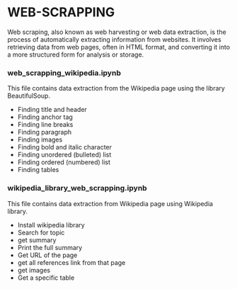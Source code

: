 # WEB-SCRAPPING
Web scraping, also known as web harvesting or web data extraction, is the process of automatically extracting information from websites. It involves retrieving data from web pages, often in HTML format, and converting it into a more structured form for analysis or storage. 
### web_scrapping_wikipedia.ipynb
This file contains data extraction from the Wikipedia page using the library BeautifulSoup.
- Finding title and header
- Finding anchor tag
- Finding line breaks
- Finding paragraph
- Finding images
- Finding bold and italic character
- Finding unordered (bulleted) list
- Finding ordered (numbered) list
- Finding tables
### wikipedia_library_web_scrapping.ipynb
This file contains data extraction from Wikipedia page using Wikipedia library.
- Install wikipedia library
- Search for topic
- get summary
- Print the full summary
- Get URL of the page
- get all references link from that page
- get images
- Get a specific table
